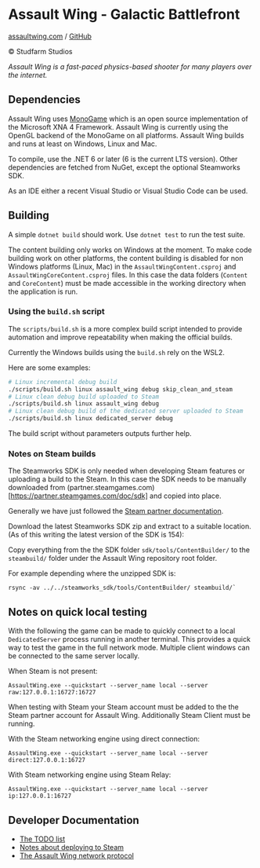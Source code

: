 # Assault Wing - Galactic Battlefront

[assaultwing.com](assaultwing.com) / [GitHub](https://github.com/StudfarmStudios/assaultwing)

© Studfarm Studios

_Assault Wing is a fast-paced physics-based shooter for many players over the
internet._

## Dependencies

Assault Wing uses [MonoGame](https://www.monogame.net/) which is an open source
implementation of the Microsoft XNA 4 Framework. Assault Wing is currently using
the OpenGL backend of the MonoGame on all platforms. Assault Wing builds and
runs at least on Windows, Linux and Mac.

To compile, use the .NET 6 or later (6 is the current LTS version). Other
dependencies are fetched from NuGet, except the optional Steamworks SDK.

As an IDE either a recent Visual Studio or Visual Studio Code can be used.

## Building

A simple `dotnet build` should work. Use `dotnet test` to run the test suite.

The content building only works on Windows at the moment. To make code building
work on other platforms, the content building is disabled for non Windows
platforms (Linux, Mac) in the `AssaultWingContent.csproj` and
`AssaultWingCoreContent.csproj` files. In this case the data folders (`Content`
and `CoreContent`) must be made accessible in the working directory when the
application is run.

### Using the `build.sh` script

The `scripts/build.sh` is a more complex build script intended to provide
automation and improve repeatability when making the official builds.

Currently the Windows builds using the `build.sh` rely on the WSL2.

Here are some examples:
```bash
# Linux incremental debug build
./scripts/build.sh linux assault_wing debug skip_clean_and_steam
# Linux clean debug build uploaded to Steam
./scripts/build.sh linux assault_wing debug
# Linux clean debug build of the dedicated server uploaded to Steam
./scripts/build.sh linux dedicated_server debug
```

The build script without parameters outputs further help.                                                                        
### Notes on Steam builds

The Steamworks SDK is only needed when developing Steam features or uploading a
build to the Steam. In this case the SDK needs to be manually downloaded from
(partner.steamgames.com)[https://partner.steamgames.com/doc/sdk] and copied into
place.

Generally we have just followed the [Steam partner
documentation](https://partner.steamgames.com/doc/sdk/uploading).

Download the latest Steamworks SDK zip and extract to a suitable location.
(As of this writing the latest version of the SDK is 154):

Copy everything from the the SDK folder `sdk/tools/ContentBuilder/` to the
`steambuild/` folder under the Assault Wing repository root folder.

For example depending where the unzipped SDK is:

    rsync -av ../../steamworks_sdk/tools/ContentBuilder/ steambuild/` 

## Notes on quick local testing

With the following the game can be made to quickly connect to a local
`DedicatedServer` process running in another terminal. This provides a quick way
to test the game in the full network mode. Multiple client windows can be
connected to the same server locally.

When Steam is not present:

    AssaultWing.exe --quickstart --server_name local --server raw:127.0.0.1:16727:16727

When testing with Steam your Steam account must be added to the the Steam partner account for Assault Wing. Additionally Steam Client must be running.

With the Steam networking engine using direct connection:

    AssaultWing.exe --quickstart --server_name local --server direct:127.0.0.1:16727

With Steam networking engine using Steam Relay:

    AssaultWing.exe --quickstart --server_name local --server ip:127.0.0.1:16727

## Developer Documentation

- [The TODO list](docs/TODO.md)
- [Notes about deploying to Steam](docs/steam-deploy.md)
- [The Assault Wing network protocol](docs/network-protocol.md)
